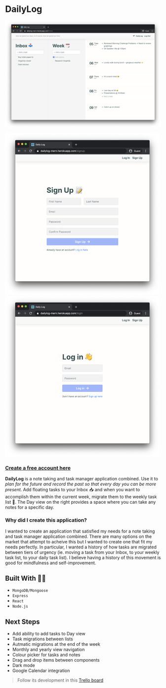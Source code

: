 # DailyLog

<img src="public/screenshots/home.png" width="1010x">
<p float="left">
  <img src="public/screenshots/signup.png" width="500x" />
  <img src="public/screenshots/login.png" width="500x" />
</p>

### [Create a free account here](https://dailylog-mern.herokuapp.com/login)

**DailyLog** is a note taking and task manager application combined. Use it to *plan for the future and record the past so that every day you can be more present*. Add floating tasks to your Inbox  📥 and when you want to accomplish them within the current week, migrate them to the weekly task list 📅. The Day view on the right provides a space where you can take any notes for a specific day.

### Why did I create this application?

I wanted to create an application that satisfied my needs for a note taking and task manager application combined. There are many options on the market that attempt to acheive this but I wanted to create one that fit my needs perfectly. In particular, I wanted a history of how tasks are migrated between tiers of urgency (ie. moving a task from your Inbox, to your weekly task list, to your daily task list). I believe having a history of this movement is good for mindfulness and self-improvement.

## Built With 👨‍💻
* `MongoDB/Mongoose`
* `Express`
* `React`
* `Node.js`

## Next Steps
* Add ability to add tasks to Day view
* Task migrations between lists
* Autmatic migrations at the end of the week
* Monthly and yearly view navigation
* Colour picker for tasks and notes
* Drag and drop items between components
* Dark mode
* Google Calendar integration

> Follow its development in this [Trello board](https://trello.com/b/ARvGWWjJ)